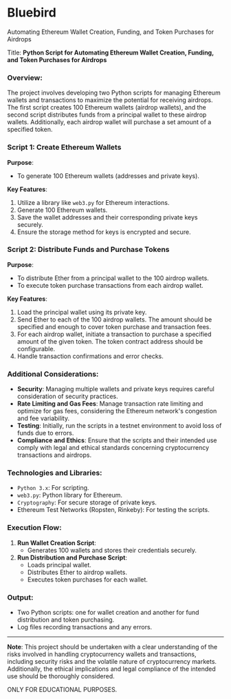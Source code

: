 # Bluebird
Automating Ethereum Wallet Creation, Funding, and Token Purchases for Airdrops

Title: **Python Script for Automating Ethereum Wallet Creation, Funding, and Token Purchases for Airdrops**

### Overview:
The project involves developing two Python scripts for managing Ethereum wallets and transactions to maximize the potential for receiving airdrops. The first script creates 100 Ethereum wallets (airdrop wallets), and the second script distributes funds from a principal wallet to these airdrop wallets. Additionally, each airdrop wallet will purchase a set amount of a specified token.

### Script 1: Create Ethereum Wallets

**Purpose**:
- To generate 100 Ethereum wallets (addresses and private keys).

**Key Features**:
1. Utilize a library like `web3.py` for Ethereum interactions.
2. Generate 100 Ethereum wallets.
3. Save the wallet addresses and their corresponding private keys securely.
4. Ensure the storage method for keys is encrypted and secure.

### Script 2: Distribute Funds and Purchase Tokens

**Purpose**:
- To distribute Ether from a principal wallet to the 100 airdrop wallets.
- To execute token purchase transactions from each airdrop wallet.

**Key Features**:
1. Load the principal wallet using its private key.
2. Send Ether to each of the 100 airdrop wallets. The amount should be specified and enough to cover token purchase and transaction fees.
3. For each airdrop wallet, initiate a transaction to purchase a specified amount of the given token. The token contract address should be configurable.
4. Handle transaction confirmations and error checks.

### Additional Considerations:

- **Security**: Managing multiple wallets and private keys requires careful consideration of security practices.
- **Rate Limiting and Gas Fees**: Manage transaction rate limiting and optimize for gas fees, considering the Ethereum network's congestion and fee variability.
- **Testing**: Initially, run the scripts in a testnet environment to avoid loss of funds due to errors.
- **Compliance and Ethics**: Ensure that the scripts and their intended use comply with legal and ethical standards concerning cryptocurrency transactions and airdrops.

### Technologies and Libraries:
- `Python 3.x`: For scripting.
- `web3.py`: Python library for Ethereum.
- `Cryptography`: For secure storage of private keys.
- Ethereum Test Networks (Ropsten, Rinkeby): For testing the scripts.

### Execution Flow:
1. **Run Wallet Creation Script**:
   - Generates 100 wallets and stores their credentials securely.
2. **Run Distribution and Purchase Script**:
   - Loads principal wallet.
   - Distributes Ether to airdrop wallets.
   - Executes token purchases for each wallet.

### Output:
- Two Python scripts: one for wallet creation and another for fund distribution and token purchasing.
- Log files recording transactions and any errors.

---

**Note**: This project should be undertaken with a clear understanding of the risks involved in handling cryptocurrency wallets and transactions, including security risks and the volatile nature of cryptocurrency markets. Additionally, the ethical implications and legal compliance of the intended use should be thoroughly considered. 

ONLY FOR EDUCATIONAL PURPOSES.
